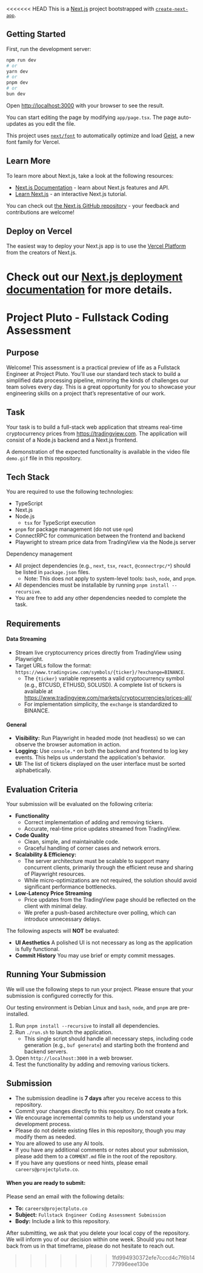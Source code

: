 <<<<<<< HEAD
This is a [Next.js](https://nextjs.org) project bootstrapped with [`create-next-app`](https://nextjs.org/docs/app/api-reference/cli/create-next-app).

## Getting Started

First, run the development server:

```bash
npm run dev
# or
yarn dev
# or
pnpm dev
# or
bun dev
```

Open [http://localhost:3000](http://localhost:3000) with your browser to see the result.

You can start editing the page by modifying `app/page.tsx`. The page auto-updates as you edit the file.

This project uses [`next/font`](https://nextjs.org/docs/app/building-your-application/optimizing/fonts) to automatically optimize and load [Geist](https://vercel.com/font), a new font family for Vercel.

## Learn More

To learn more about Next.js, take a look at the following resources:

- [Next.js Documentation](https://nextjs.org/docs) - learn about Next.js features and API.
- [Learn Next.js](https://nextjs.org/learn) - an interactive Next.js tutorial.

You can check out [the Next.js GitHub repository](https://github.com/vercel/next.js) - your feedback and contributions are welcome!

## Deploy on Vercel

The easiest way to deploy your Next.js app is to use the [Vercel Platform](https://vercel.com/new?utm_medium=default-template&filter=next.js&utm_source=create-next-app&utm_campaign=create-next-app-readme) from the creators of Next.js.

Check out our [Next.js deployment documentation](https://nextjs.org/docs/app/building-your-application/deploying) for more details.
=======
# Project Pluto - Fullstack Coding Assessment

## Purpose
Welcome! This assessment is a practical preview of life as a Fullstack Engineer at Project Pluto. You'll use our standard tech stack to build a simplified data processing pipeline, mirroring the kinds of challenges our team solves every day. This is a great opportunity for you to showcase your engineering skills on a project that’s representative of our work.

## Task
Your task is to build a full-stack web application that streams real-time cryptocurrency prices from https://tradingview.com. The application will consist of a Node.js backend and a Next.js frontend.

A demonstration of the expected functionality is available in the video file `demo.gif` file in this repository.

## Tech Stack
You are required to use the following technologies:
*   TypeScript
*   Next.js
*   Node.js
    *   `tsx` for TypeScript execution
*   `pnpm` for package management (do not use `npm`)
*   ConnectRPC for communication between the frontend and backend
*   Playwright to stream price data from TradingView via the Node.js server

Dependency management
*   All project dependencies (e.g., `next`, `tsx`, `react`, `@connectrpc/*`) should be listed in `package.json` files.
    *    Note: This does not apply to system-level tools: `bash`, `node`, and `pnpm`.
*   All dependencies must be installable by running `pnpm install --recursive`.
*   You are free to add any other dependencies needed to complete the task.

## Requirements

#### Data Streaming
*   Stream live cryptocurrency prices directly from TradingView using Playwright.
*   Target URLs follow the format: `https://www.tradingview.com/symbols/{ticker}/?exchange=BINANCE`.
    *   The `{ticker}` variable represents a valid cryptocurrency symbol (e.g., BTCUSD, ETHUSD, SOLUSD). A complete list of tickers is available at https://www.tradingview.com/markets/cryptocurrencies/prices-all/
    *   For implementation simplicity, the `exchange` is standardized to BINANCE.


#### General
*   **Visibility:** Run Playwright in headed mode (not headless) so we can observe the browser automation in action.
*   **Logging:** Use `console.*` on both the backend and frontend to log key events. This helps us understand the application's behavior.
*   **UI:** The list of tickers displayed on the user interface must be sorted alphabetically.

## Evaluation Criteria
Your submission will be evaluated on the following criteria:

*   **Functionality**
    *   Correct implementation of adding and removing tickers.
    *   Accurate, real-time price updates streamed from TradingView.
*   **Code Quality**
    *   Clean, simple, and maintainable code.
    *   Graceful handling of corner cases and network errors.
*   **Scalability & Efficiency:**
    *   The server architecture must be scalable to support many concurrent clients, primarily through the efficient reuse and sharing of Playwright resources.
    *   While micro-optimizations are not required, the solution should avoid significant performance bottlenecks.
*   **Low-Latency Price Streaming**
    *   Price updates from the TradingView page should be reflected on the client with minimal delay.
    *   We prefer a push-based architecture over polling, which can introduce unnecessary delays.

The following aspects will **NOT** be evaluated:

*   **UI Aesthetics** A polished UI is not necessary as long as the application is fully functional.
*   **Commit History** You may use brief or empty commit messages.

## Running Your Submission
We will use the following steps to run your project. Please ensure that your submission is configured correctly for this.

Our testing environment is Debian Linux and `bash`, `node`, and `pnpm` are pre-installed.

1.  Run `pnpm install --recursive` to install all dependencies.
2.  Run `./run.sh` to launch the application.
    *   This single script should handle all necessary steps, including code generation (e.g., `buf generate`) and starting both the frontend and backend servers.
3.  Open `http://localhost:3000` in a web browser.
4.  Test the functionality by adding and removing various tickers.

## Submission
*   The submission deadline is **7 days** after you receive access to this repository.
*   Commit your changes directly to this repository. Do not create a fork.
*   We encourage incremental commits to help us understand your development process.
*   Please do not delete existing files in this repository, though you may modify them as needed.
*   You are allowed to use any AI tools.
*   If you have any additional comments or notes about your submission, please add them to a `COMMENT.md` file in the root of the repository.
*   If you have any questions or need hints, please email `careers@projectpluto.co`.

#### When you are ready to submit:

Please send an email with the following details:
*   **To:** `careers@projectpluto.co`
*   **Subject:** `Fullstack Engineer Coding Assessment Submission`
*   **Body:** Include a link to this repository.

After submitting, we ask that you delete your local copy of the repository. We will inform you of our decision within one week. Should you not hear back from us in that timeframe, please do not hesitate to reach out.
>>>>>>> 1fd994930372efe7cccd4c7f6b1477996eee130e
